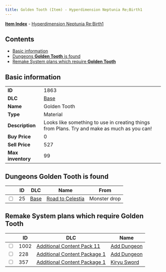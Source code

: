 ```yaml
---
title: Golden Tooth (Item) - Hyperdimension Neptunia Re;Birth1
---
```


[**Item Index**](/neptunia/rb1/item/index.html) - [Hyperdimension Neptunia Re;Birth1](/neptunia/rb1)

## Contents

- [Basic information](#basic-information)
- [Dungeons **Golden Tooth** is found](#dungeons-golden-tooth-is-found)
- [Remake System plans which require **Golden Tooth**](#remake-system-plans-which-require-golden-tooth)
## Basic information

|   |   |
| -- | -- |
| **ID** | 1863 |
| **DLC** | [Base](/neptunia/rb1/dlc/1-base.html) |
| **Name** | Golden Tooth |
| **Type** | Material |
| **Description** | Looks like something to use in creating things from Plans. Try and make as much as you can! |
| **Buy Price** | 0 |
| **Sell Price** | 527 |
| **Max inventory** | 99 |


## Dungeons **Golden Tooth** is found

|    | ID | DLC | Name | From |
| -- | -- | --- | ---- | ---- |
| <input type="checkbox" id="rb1-dungeon-1-25" class="trackbox" /> | 25 | [Base](/neptunia/rb1/dlc/1-base.html) | [Road to Celestia](/neptunia/rb1/dungeon/1-25-road-to-celestia.html) | Monster drop |


## Remake System plans which require **Golden Tooth**

|    | ID | DLC | Name |
| -- | -- | --- | ---- |
| <input type="checkbox" id="rb1-quest-20-1002" class="trackbox" /> | 1002 | [Additional Content Pack 11](/neptunia/rb1/dlc/20-pack11.html) | [Add Dungeon](/neptunia/rb1/quest/20-1002-add-dungeon.html) |
| <input type="checkbox" id="rb1-quest-10-228" class="trackbox" /> | 228 | [Additional Content Package 1](/neptunia/rb1/dlc/10-pack1.html) | [Add Dungeon](/neptunia/rb1/quest/10-228-add-dungeon.html) |
| <input type="checkbox" id="rb1-quest-10-357" class="trackbox" /> | 357 | [Additional Content Package 1](/neptunia/rb1/dlc/10-pack1.html) | [Kiryu Sword](/neptunia/rb1/quest/10-357-kiryu-sword.html) |

